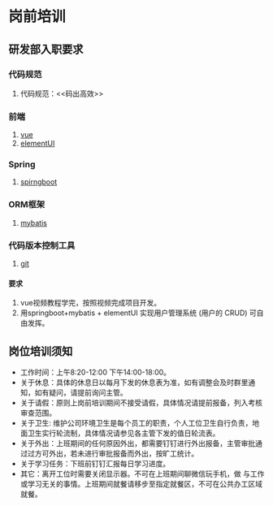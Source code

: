 # 岗前培训
 ## 研发部入职要求
  ### 代码规范
   1. 代码规范：<<码出高效>>
  ### 前端
   1. [vue](https://cn.vuejs.org/)
   2. [elementUI](https://element.eleme.cn/#/zh-CN/guide/design)
  ### Spring  
   1. [spirngboot](https://spring.io/projects/spring-boot)
  ### ORM框架
   1. [mybatis](http://www.mybatis.org/mybatis-3/zh/index.html)   
  ### 代码版本控制工具
   1. [git](https://www.liaoxuefeng.com/wiki/896043488029600)
     
 #### 要求    
 1. vue视频教程学完，按照视频完成项目开发。
 2. 用springboot+mybatis + elementUI 实现用户管理系统 (用户的 CRUD) 可自由发挥。    
  
 ## 岗位培训须知
  * 工作时间：上午8:20-12:00  下午14:00-18:00。
  * 关于休息：具体的休息日以每月下发的休息表为准，如有调整会及时群里通知，如有疑问，请提前询问主管。
  * 关于请假：原则上岗前培训期间不接受请假，具体情况请提前报备，列入考核审查范围。
  * 关于卫生: 维护公司环境卫生是每个员工的职责，个人工位卫生自行负责，地面卫生实行轮流制，具体情况请参见各主管下发的值日轮流表。
  * 关于外出：上班期间的任何原因外出，都需要钉钉进行外出报备，主管审批通过过方可外出，若未进行审批报备而外出，按旷工统计。
 * 关于学习任务：下班前钉钉汇报每日学习进度。
 * 其它：离开工位时需要关闭显示器。不可在上班期间聊微信玩手机，做 与工作或学习无关的事情。上班期间就餐请移步至指定就餐区，不可在公共办工区域就餐。
 
 
